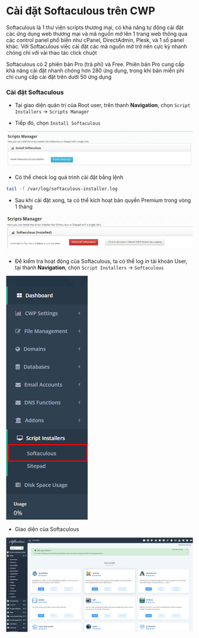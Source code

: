 # Cài đặt Softaculous trên CWP

Softaculous là 1 thư viện scripts thương mại, có khả năng tự động cài đặt các ứng dụng web thương mại và mã nguồn mở lên 1 trang web thông qua các control panel phổ biến như cPanel, DirectAdmin, Plesk, và 1 số panel khác. Với Softaculous việc cài đặt các mã nguồn mở trở nên cực kỳ nhanh chóng chỉ với vài thao tác click chuột

Softaculous có 2 phiên bản Pro (trả phí) và Free. Phiên bản Pro cung cấp khả năng cài đặt nhanh chóng hơn 280 ứng dụng, trong khi bản miễn phí chỉ cung cấp cài đặt trên dưới 50 ứng dụng

### Cài đặt Softaculous

- Tại giao diện quản trị của Root user, trên thanh **Navigation**, chọn ```Script Installers``` -> ```Scripts Manager```

- Tiếp đó, chọn ```Install Softaculous```

![](./images/cwp_softaculous_install.png)

- Có thể check log quá trình cài đặt bằng lệnh

```sh
tail -f /var/log/softaculous-installer.log
```

- Sau khi cài đặt xong, ta có thể kích hoạt bản quyền Premium trong vòng 1 tháng

![](./images/cwp_softaculous_activate_premium_free.png)

- Để kiểm tra hoạt động của Softaculous, ta có thể log in tài khoản User, tại thanh **Navigation**, chọn ```Script Installers``` -> ```Softaculous```

![](./images/cwp_softaculous_user.png)

- Giao diện của Softaculous

![](./images/cwp_softaculous_UI.png)